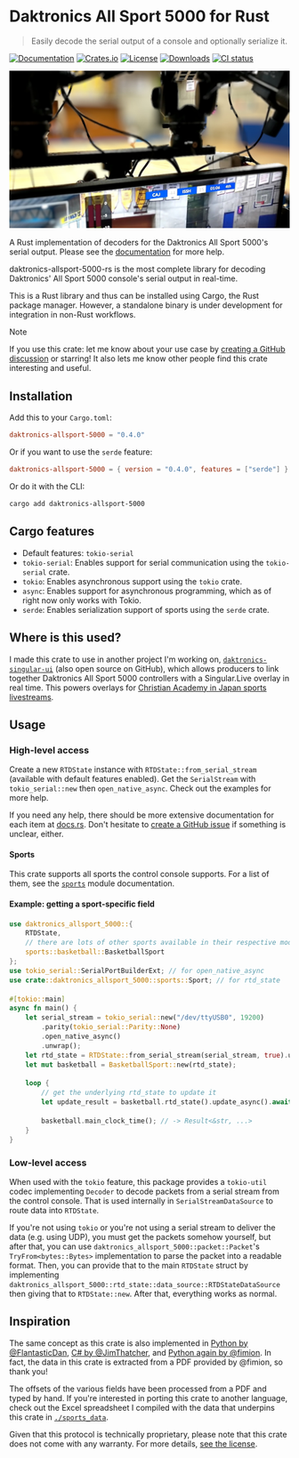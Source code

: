 # Daktronics All Sport 5000 for Rust

> Easily decode the serial output of a console and optionally serialize it.

[![Documentation](https://docs.rs/daktronics-allsport-5000/badge.svg)](https://docs.rs/daktronics-allsport-5000)
[![Crates.io](https://img.shields.io/crates/v/daktronics-allsport-5000.svg)](https://crates.io/crates/daktronics-allsport-5000)
[![License](https://img.shields.io/crates/l/daktronics-allsport-5000.svg)](https://github.com/daktronics-allsport-5000-rs/iced/blob/master/LICENSE)
[![Downloads](https://img.shields.io/crates/d/daktronics-allsport-5000.svg)](https://crates.io/crates/daktronics-allsport-5000)
[![CI status](https://github.com/zabackary/daktronics-allsport-5000-rs/actions/workflows/ci.yml/badge.svg)](https://github.com/zabackary/daktronics-allsport-5000-rs/actions/workflows/ci.yml)

![](./assets/in-action.jpg)

A Rust implementation of decoders for the Daktronics All Sport 5000's serial
output. Please see the [documentation](https://docs.rs/daktronics-allsport-5000)
for more help.

daktronics-allsport-5000-rs is the most complete library for decoding Daktronics'
All Sport 5000 console's serial output in real-time.

This is a Rust library and thus can be installed using Cargo, the Rust package
manager. However, a standalone binary is under development for integration in
non-Rust workflows.

> [!NOTE]
>
> If you use this crate: let me know about your use case by
> [creating a GitHub discussion](https://github.com/zabackary/daktronics-allsport-5000-rs/discussions)
> or starring! It also lets me know other people find this crate interesting and
> useful.

## Installation

Add this to your `Cargo.toml`:

```toml
daktronics-allsport-5000 = "0.4.0"
```

Or if you want to use the `serde` feature:

```toml
daktronics-allsport-5000 = { version = "0.4.0", features = ["serde"] }
```

Or do it with the CLI:

```sh
cargo add daktronics-allsport-5000
```

## Cargo features

- Default features: `tokio-serial`
- `tokio-serial`: Enables support for serial communication using the
  `tokio-serial` crate.
- `tokio`: Enables asynchronous support using the `tokio` crate.
- `async`: Enables support for asynchronous programming, which as of right now
  only works with Tokio.
- `serde`: Enables serialization support of sports using the `serde` crate.

## Where is this used?

I made this crate to use in another project I'm working on,
[`daktronics-singular-ui`](https://github.com/zabackary/daktronics-singular-ui)
(also open source on GitHub), which allows producers to link together Daktronics
All Sport 5000 controllers with a Singular.Live overlay in real time.
This powers overlays for
[Christian Academy in Japan sports livestreams](https://caj.ac.jp/live).

## Usage

### High-level access

Create a new `RTDState` instance with `RTDState::from_serial_stream` (available
with default features enabled). Get the `SerialStream` with `tokio_serial::new`
then `open_native_async`. Check out the examples for more help.

If you need any help, there should be more extensive documentation for each item
at [docs.rs](https://docs.rs/daktronics-allsport-5000). Don't hesitate to
[create a GitHub issue](https://github.com/zabackary/daktronics-allsport-5000-rs/issues)
if something is unclear, either.

#### Sports

This crate supports all sports the control console supports. For a list of them,
see the
[`sports`](https://docs.rs/daktronics-allsport-5000/latest/daktronics_allsport_5000/sports/index.html)
module documentation.

#### Example: getting a sport-specific field

```rust
use daktronics_allsport_5000::{
    RTDState,
    // there are lots of other sports available in their respective modules
    sports::basketball::BasketballSport
};
use tokio_serial::SerialPortBuilderExt; // for open_native_async
use crate::daktronics_allsport_5000::sports::Sport; // for rtd_state

#[tokio::main]
async fn main() {
    let serial_stream = tokio_serial::new("/dev/ttyUSB0", 19200)
        .parity(tokio_serial::Parity::None)
        .open_native_async()
        .unwrap();
    let rtd_state = RTDState::from_serial_stream(serial_stream, true).unwrap();
    let mut basketball = BasketballSport::new(rtd_state);

    loop {
        // get the underlying rtd_state to update it
        let update_result = basketball.rtd_state().update_async().await.unwrap();

        basketball.main_clock_time(); // -> Result<&str, ...>
    }
}
```

### Low-level access

When used with the `tokio` feature, this package provides a `tokio-util` codec
implementing `Decoder` to decode packets from a serial stream from the control
console. That is used internally in `SerialStreamDataSource` to route data into
`RTDState`.

If you're not using `tokio` or you're not using a serial stream to deliver the
data (e.g. using UDP), you must get the packets somehow yourself, but after
that, you can use `daktronics_allsport_5000::packet::Packet`'s
`TryFrom<bytes::Bytes>` implementation to parse the packet into a readable
format. Then, you can provide that to the main `RTDState` struct by implementing
`daktronics_allsport_5000::rtd_state::data_source::RTDStateDataSource` then
giving that to `RTDState::new`. After that, everything works as normal.

## Inspiration

The same concept as this crate is also implemented in
[Python by @FlantasticDan](https://github.com/FlantasticDan/scorebox-consoles),
[C# by @JimThatcher](https://github.com/JimThatcher/sport-streamer), and
[Python again by @fimion](https://github.com/fimion/pydak). In fact, the data in
this crate is extracted from a PDF provided by @fimion, so thank you!

The offsets of the various fields have been processed from a PDF and typed by
hand. If you're interested in porting this crate to another language, check out
the Excel spreadsheet I compiled with the data that underpins this crate in
[`./sports_data`](./sports_data/).

Given that this protocol is technically proprietary, please note that this crate
does not come with any warranty. For more details,
[see the license](./LICENSE.md).
